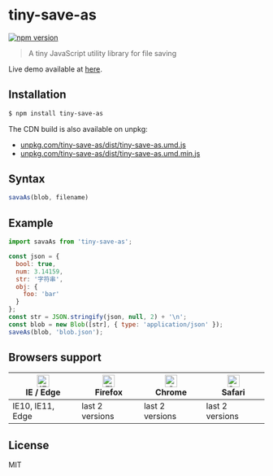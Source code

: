 # tiny-save-as

[![npm version](https://img.shields.io/npm/v/tiny-save-as.svg)](https://www.npmjs.com/package/tiny-save-as)

> A tiny JavaScript utility library for file saving

Live demo available at [here](https://keqingrong.github.io/tiny-save-as/example/).

## Installation

```sh
$ npm install tiny-save-as
```

The CDN build is also available on unpkg:

- [unpkg.com/tiny-save-as/dist/tiny-save-as.umd.js](https://unpkg.com/tiny-save-as/dist/tiny-save-as.umd.js)
- [unpkg.com/tiny-save-as/dist/tiny-save-as.umd.min.js](https://unpkg.com/tiny-save-as/dist/tiny-save-as.umd.min.js)

## Syntax

```js
savaAs(blob, filename)
```

## Example

```js
import savaAs from 'tiny-save-as';

const json = {
  bool: true,
  num: 3.14159,
  str: '字符串',
  obj: {
    foo: 'bar'
  }
};
const str = JSON.stringify(json, null, 2) + '\n';
const blob = new Blob([str], { type: 'application/json' });
saveAs(blob, 'blob.json');
```

## Browsers support

| [<img src="https://raw.githubusercontent.com/alrra/browser-logos/master/src/edge/edge_48x48.png" alt="IE / Edge" width="24px" height="24px" />](http://godban.github.io/browsers-support-badges/)</br>IE / Edge | [<img src="https://raw.githubusercontent.com/alrra/browser-logos/master/src/firefox/firefox_48x48.png" alt="Firefox" width="24px" height="24px" />](http://godban.github.io/browsers-support-badges/)</br>Firefox | [<img src="https://raw.githubusercontent.com/alrra/browser-logos/master/src/chrome/chrome_48x48.png" alt="Chrome" width="24px" height="24px" />](http://godban.github.io/browsers-support-badges/)</br>Chrome | [<img src="https://raw.githubusercontent.com/alrra/browser-logos/master/src/safari/safari_48x48.png" alt="Safari" width="24px" height="24px" />](http://godban.github.io/browsers-support-badges/)</br>Safari |
| --------- | --------- | --------- | --------- |
| IE10, IE11, Edge| last 2 versions| last 2 versions| last 2 versions

## License

MIT
